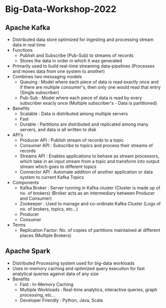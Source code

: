 # Big-Data-Workshop-2022

## Apache Kafka
- Distributed data store optimized for ingesting and processing stream data in real time
- Functions
  - Publish and Subscribe (Pub-Sub) to streams of records
  - Stores the data in order in which it was generated
- Primarily used to build real-time streaming data-pipelines (Processes and moves data from one system to another)
- Combines two messaging models
  - Queuing : Model where each piece of data is read exactly once and if there are multiple consumer's, then only one would read that entry (Single subscriber)
  - Pub-Sub : Model where each piece of data is read by every subscriber exacly once (Multiple subscriber's - Data is partitioned)
- Benefits
  - Scalable : Data is distributed among multiple servers
  - Fast
  - Durable : Partitions are distributed and replicated among many servers, and data is all written to disk
 - API's
   -  Producer API : Publish stream of records to a topic
   -  Consumer API : Subscribe to topics and process their streams of records
   -  Streams API : Enables applications to behave as stream processors, which take in an input stream from a topic and transform into output stream which goes to different topics
   -  Connector API : Automate addition of another application or data system to current Kafka Topics
- Components
  - Kafka Broker : Server running in Kafka cluster (Cluster is made up of no. of brokers) (Broker acts as an intermediary between Producer and Consumer)
  - Zookeeper : Used to manage and co-ordinate Kafka Cluster (Logs of no. of brokers, topics, etc...)
  - Producer
  - Consumer
- Terms
  - Replication Factor: No. of copies of partitions maintained at different places (Multiple Brokers)

## Apache Spark
- Distributed Processing system used for big-data workloads
- Uses in-memory caching and optimized query execution for fast analytical queries against data of any size
- Benefits
  - Fast : In-Memory Caching
  - Multiple Workloads : Real-time analytics, interactive queries, graph processing, etc...
  - Developer Friendly : Python, Java, Scala
